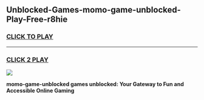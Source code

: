 
## Unblocked-Games-momo-game-unblocked-Play-Free-r8hie
<h3>
<a href="https://premium76.site?title=momo-game-unblocked&ref=18A1">CLICK TO PLAY</a></h3>
<hr>

<h3>
<a href="https://premium76.site?title=momo-game-unblocked&ref=18A1">CLICK 2 PLAY</a>
  
</h3>

<a href="https://premium76.site?title=momo-game-unblocked&ref=18A1"><img src="https://clearcache.store/games.png"></a>


**momo-game-unblocked games unblocked: Your Gateway to Fun and Accessible Online Gaming**

